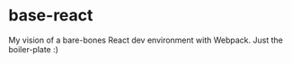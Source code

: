 # base-react
My vision of a bare-bones React dev environment with Webpack. Just the boiler-plate :) 
